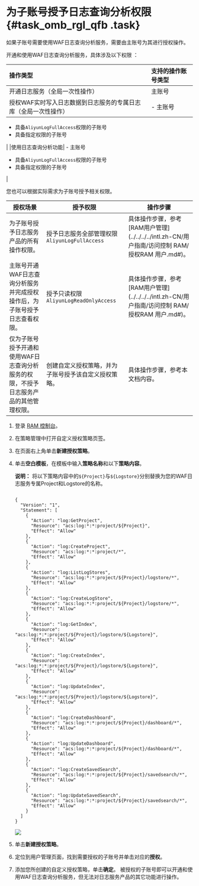 # 为子账号授予日志查询分析权限 {#task_omb_rgl_qfb .task}

如果子账号需要使用WAF日志查询分析服务，需要由主账号为其进行授权操作。

开通和使用WAF日志查询分析服务，具体涉及以下权限 ：

|操作类型|支持的操作账号类型|
|:---|:--------|
|开通日志服务（全局一次性操作）|主账号|
|授权WAF实时写入日志数据到日志服务的专属日志库（全局一次性操作）| -   主账号
-   具备`AliyunLogFullAccess`权限的子账号
-   具备指定权限的子账号

 |
|使用日志查询分析功能| -   主账号
-   具备`AliyunLogFullAccess`权限的子账号
-   具备指定权限的子账号

 |

您也可以根据实际需求为子账号授予相关权限。

|授权场景|授予权限|操作步骤|
|----|----|----|
|为子账号授予日志服务产品的所有操作权限。|授予日志服务全部管理权限`AliyunLogFullAccess`|具体操作步骤，参考[RAM用户管理](../../../../intl.zh-CN/用户指南/访问控制 RAM/授权RAM 用户.md#)。|
|主账号开通WAF日志查询分析服务并完成授权操作后，为子账号授予日志查看权限。|授予只读权限`AliyunLogReadOnlyAccess`|具体操作步骤，参考[RAM用户管理](../../../../intl.zh-CN/用户指南/访问控制 RAM/授权RAM 用户.md#)。|
|仅为子账号授予开通和使用WAF日志查询分析服务的权限，不授予日志服务产品的其他管理权限。|创建自定义授权策略，并为子账号授予该自定义授权策略。|具体操作步骤，参考本文档内容。|

1.  登录 [RAM 控制台](https://ram.console.aliyun.com/)。 
2.  在策略管理中打开自定义授权策略页签。 
3.  在页面右上角单击**新建授权策略**。 
4.  单击**空白模板**，在模板中输入**策略名称**和以下**策略内容**。 

    **说明：** 将以下策略内容中的`${Project}`与`${Logstore}`分别替换为您的WAF日志服务专属Project和Logstore的名称。

    ```
    
    {
      "Version": "1",
      "Statement": [
      	{
          "Action": "log:GetProject",
          "Resource": "acs:log:*:*:project/${Project}",
          "Effect": "Allow"
        },
        {
          "Action": "log:CreateProject",
          "Resource": "acs:log:*:*:project/*",
          "Effect": "Allow"
        },
    	{
          "Action": "log:ListLogStores",
          "Resource": "acs:log:*:*:project/${Project}/logstore/*",
          "Effect": "Allow"
        },
        {
          "Action": "log:CreateLogStore",
          "Resource": "acs:log:*:*:project/${Project}/logstore/*",
          "Effect": "Allow"
        },
    	{
          "Action": "log:GetIndex",
          "Resource": "acs:log:*:*:project/${Project}/logstore/${Logstore}",
          "Effect": "Allow"
        },
        {
          "Action": "log:CreateIndex",
          "Resource": "acs:log:*:*:project/${Project}/logstore/${Logstore}",
          "Effect": "Allow"
        },
        {
          "Action": "log:UpdateIndex",
          "Resource": "acs:log:*:*:project/${Project}/logstore/${Logstore}",
          "Effect": "Allow"
        },
        {
          "Action": "log:CreateDashboard",
          "Resource": "acs:log:*:*:project/${Project}/dashboard/*",
          "Effect": "Allow"
        },
    	{
          "Action": "log:UpdateDashboard",
          "Resource": "acs:log:*:*:project/${Project}/dashboard/*",
          "Effect": "Allow"
        },
    	{
          "Action": "log:CreateSavedSearch",
          "Resource": "acs:log:*:*:project/${Project}/savedsearch/*",
          "Effect": "Allow"
        },
    	{
          "Action": "log:UpdateSavedSearch",
          "Resource": "acs:log:*:*:project/${Project}/savedsearch/*",
          "Effect": "Allow"
        }
      ]
    }
    ```

    ![](http://static-aliyun-doc.oss-cn-hangzhou.aliyuncs.com/assets/img/41495/154269672721472_zh-CN.png)

5.  单击**新建授权策略**。 
6.  定位到用户管理页面，找到需要授权的子账号并单击对应的**授权**。 
7.  添加您所创建的自定义授权策略，单击**确定**。 被授权的子账号即可以开通和使用WAF日志查询分析服务，但无法对日志服务产品的其它功能进行操作。

